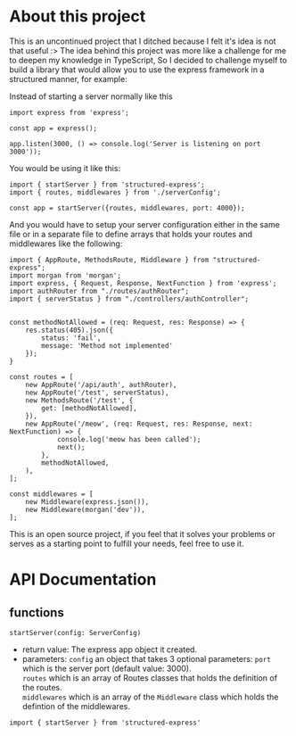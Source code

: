 # About this project
This is an uncontinued project that I ditched because I felt it's idea is not that useful :> The idea behind this project was more like a challenge for me to deepen my knowledge in TypeScript, So I decided to challenge myself to build a library that would allow you to use the express framework in a structured manner, for example:

Instead of starting a server normally like this
```
import express from 'express';

const app = express();

app.listen(3000, () => console.log('Server is listening on port 3000'));
```
You would be using it like this:
```
import { startServer } from 'structured-express';
import { routes, middlewares } from './serverConfig';

const app = startServer({routes, middlewares, port: 4000});
```

And you would have to setup your server configuration either in the same file or in a separate file to define arrays that holds your routes and middlewares like the following:
```
import { AppRoute, MethodsRoute, Middleware } from "structured-express";
import morgan from 'morgan';
import express, { Request, Response, NextFunction } from 'express';
import authRouter from "./routes/authRouter";
import { serverStatus } from "./controllers/authController";


const methodNotAllowed = (req: Request, res: Response) => {
    res.status(405).json({
        status: 'fail',
        message: 'Method not implemented'
    });
}

const routes = [
    new AppRoute('/api/auth', authRouter),
    new AppRoute('/test', serverStatus),
    new MethodsRoute('/test', {
        get: [methodNotAllowed],
    }),
    new AppRoute('/meow', (req: Request, res: Response, next: NextFunction) => {
            console.log('meow has been called');
            next();
        },
        methodNotAllowed,
    ),
];

const middlewares = [
    new Middleware(express.json()),
    new Middleware(morgan('dev')),
];
```

This is an open source project, if you feel that it solves your problems or serves as a starting point to fulfill your needs, feel free to use it.

# API Documentation

## functions

`startServer(config: ServerConfig)`<br>
- return value: The express app object it created.
- parameters: `config` an object that takes 3 optional parameters:
`port` which is the server port (default value: 3000).<br>
`routes` which is an array of Routes classes that holds the definition of the routes.<br>
`middlewares` which is an array of the `Middleware` class which holds the defintion of the middlewares.
```
import { startServer } from 'structured-express'
```